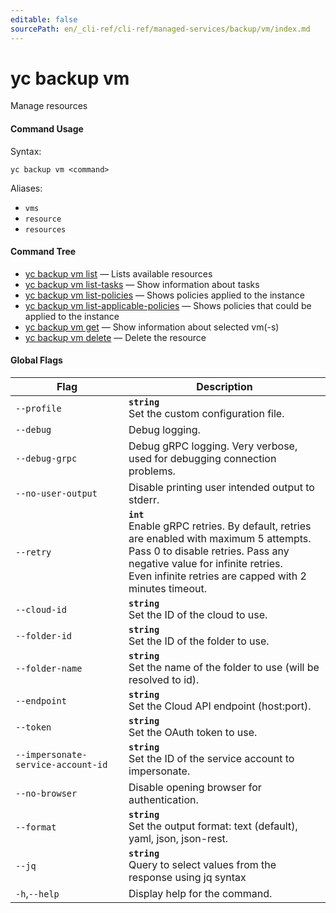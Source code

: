 ```yaml
---
editable: false
sourcePath: en/_cli-ref/cli-ref/managed-services/backup/vm/index.md
---
```


# yc backup vm

Manage resources

#### Command Usage

Syntax: 

`yc backup vm <command>`

Aliases: 

- `vms`
- `resource`
- `resources`

#### Command Tree

- [yc backup vm list](list.md) — Lists available resources
- [yc backup vm list-tasks](list-tasks.md) — Show information about tasks
- [yc backup vm list-policies](list-policies.md) — Shows policies applied to the instance
- [yc backup vm list-applicable-policies](list-applicable-policies.md) — Shows policies that could be applied to the instance
- [yc backup vm get](get.md) — Show information about selected vm(-s)
- [yc backup vm delete](delete.md) — Delete the resource

#### Global Flags

| Flag | Description |
|----|----|
|`--profile`|<b>`string`</b><br/>Set the custom configuration file.|
|`--debug`|Debug logging.|
|`--debug-grpc`|Debug gRPC logging. Very verbose, used for debugging connection problems.|
|`--no-user-output`|Disable printing user intended output to stderr.|
|`--retry`|<b>`int`</b><br/>Enable gRPC retries. By default, retries are enabled with maximum 5 attempts.<br/>Pass 0 to disable retries. Pass any negative value for infinite retries.<br/>Even infinite retries are capped with 2 minutes timeout.|
|`--cloud-id`|<b>`string`</b><br/>Set the ID of the cloud to use.|
|`--folder-id`|<b>`string`</b><br/>Set the ID of the folder to use.|
|`--folder-name`|<b>`string`</b><br/>Set the name of the folder to use (will be resolved to id).|
|`--endpoint`|<b>`string`</b><br/>Set the Cloud API endpoint (host:port).|
|`--token`|<b>`string`</b><br/>Set the OAuth token to use.|
|`--impersonate-service-account-id`|<b>`string`</b><br/>Set the ID of the service account to impersonate.|
|`--no-browser`|Disable opening browser for authentication.|
|`--format`|<b>`string`</b><br/>Set the output format: text (default), yaml, json, json-rest.|
|`--jq`|<b>`string`</b><br/>Query to select values from the response using jq syntax|
|`-h`,`--help`|Display help for the command.|
